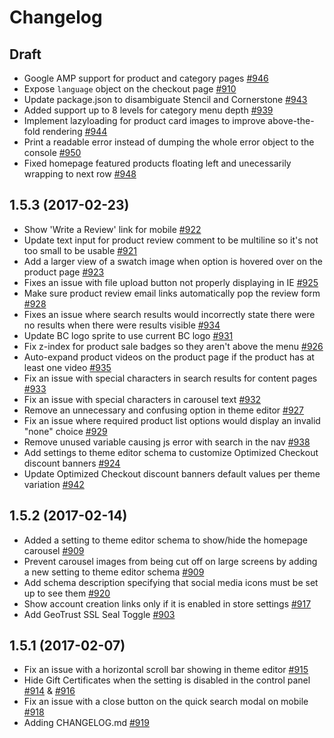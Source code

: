 # Changelog

## Draft
- Google AMP support for product and category pages [#946](https://github.com/bigcommerce/stencil/pull/946)
- Expose `language` object on the checkout page [#910](https://github.com/bigcommerce/stencil/pull/910)
- Update package.json to disambiguate Stencil and Cornerstone [#943](https://github.com/bigcommerce/stencil/pull/943)
- Added support up to 8 levels for category menu depth [#939](https://github.com/bigcommerce/stencil/pull/939)
- Implement lazyloading for product card images to improve above-the-fold rendering [#944](https://github.com/bigcommerce/stencil/pull/944)
- Print a readable error instead of dumping the whole error object to the console [#950](https://github.com/bigcommerce/cornerstone/pull/950)
- Fixed homepage featured products floating left and unecessarily wrapping to next row [#948](https://github.com/bigcommerce/cornerstone/pull/948)

## 1.5.3 (2017-02-23)
- Show 'Write a Review' link for mobile [#922](https://github.com/bigcommerce/stencil/pull/922)
- Update text input for product review comment to be multiline so it's not too small to be usable [#921](https://github.com/bigcommerce/stencil/pull/921)
- Add a larger view of a swatch image when option is hovered over on the product page [#923](https://github.com/bigcommerce/stencil/pull/923)
- Fixes an issue with file upload button not properly displaying in IE [#925](https://github.com/bigcommerce/stencil/pull/925)
- Make sure product review email links automatically pop the review form [#928](https://github.com/bigcommerce/stencil/pull/928)
- Fixes an issue where search results would incorrectly state there were no results when there were results visible [#934](https://github.com/bigcommerce/stencil/pull/934)
- Update BC logo sprite to use current BC logo [#931](https://github.com/bigcommerce/stencil/pull/931)
- Fix z-index for product sale badges so they aren't above the menu [#926](https://github.com/bigcommerce/stencil/pull/926)
- Auto-expand product videos on the product page if the product has at least one video [#935](https://github.com/bigcommerce/stencil/pull/935)
- Fix an issue with special characters in search results for content pages [#933](https://github.com/bigcommerce/stencil/pull/933)
- Fix an issue with special characters in carousel text [#932](https://github.com/bigcommerce/stencil/pull/932)
- Remove an unnecessary and confusing option in theme editor [#927](https://github.com/bigcommerce/stencil/pull/927)
- Fix an issue where required product list options would display an invalid "none" choice [#929](https://github.com/bigcommerce/stencil/pull/929)
- Remove unused variable causing js error with search in the nav [#938](https://github.com/bigcommerce/stencil/pull/938)
- Add settings to theme editor schema to customize Optimized Checkout discount banners [#924](https://github.com/bigcommerce/stencil/pull/924)
- Update Optimized Checkout discount banners default values per theme variation [#942](https://github.com/bigcommerce/stencil/pull/942)

## 1.5.2 (2017-02-14)
- Added a setting to theme editor schema to show/hide the homepage carousel [#909](https://github.com/bigcommerce/stencil/pull/909)
- Prevent carousel images from being cut off on large screens by adding a new setting to theme editor schema [#909](https://github.com/bigcommerce/stencil/pull/909)
- Add schema description specifying that social media icons must be set up to see them [#920](https://github.com/bigcommerce/stencil/pull/920)
- Show account creation links only if it is enabled in store settings [#917](https://github.com/bigcommerce/stencil/pull/917)
- Add GeoTrust SSL Seal Toggle [#903](https://github.com/bigcommerce/stencil/pull/903)

## 1.5.1 (2017-02-07)
- Fix an issue with a horizontal scroll bar showing in theme editor [#915](https://github.com/bigcommerce/stencil/pull/915)
- Hide Gift Certificates when the setting is disabled in the control panel [#914](https://github.com/bigcommerce/stencil/pull/914) & [#916](https://github.com/bigcommerce/stencil/pull/916)
- Fix an issue with a close button on the quick search modal on mobile [#918](https://github.com/bigcommerce/stencil/pull/918)
- Adding CHANGELOG.md [#919](https://github.com/bigcommerce/stencil/pull/919)

